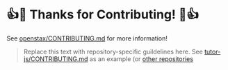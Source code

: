 # :+1::tada: Thanks for Contributing! :tada::+1:

See [openstax/CONTRIBUTING.md](https://github.com/openstax/napkin-notes/CONTRIBUTING.md) for more information!

> Replace this text with repository-specific guildelines here.
> See [tutor-js/CONTRIBUTING.md](https://github.com/openstax/tutor-js/blob/master/CONTRIBUTING.md) as an example (or [other repositories](https://github.com/search?q=org%3Aopenstax+org%3Aconnexions+"CONTRIBUTING.md"&type=Code)
